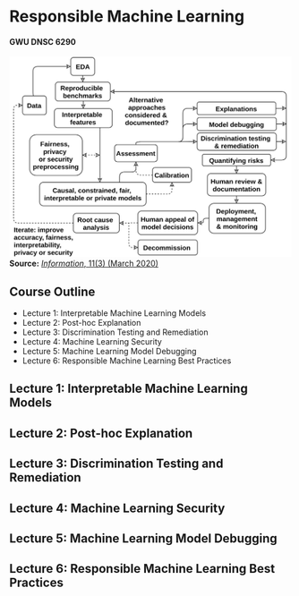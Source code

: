 # Responsible Machine Learning
#### GWU DNSC 6290

![A responsible machine learning workingflow](/img/rml_diagram_no_hilite.png)
<br>
**Source:** [*Information*, 11(3) (March 2020)](https://www.mdpi.com/2078-2489/11/3)

## Course Outline
* Lecture 1: Interpretable Machine Learning Models
* Lecture 2: Post-hoc Explanation
* Lecture 3: Discrimination Testing and Remediation
* Lecture 4: Machine Learning Security
* Lecture 5: Machine Learning Model Debugging
* Lecture 6: Responsible Machine Learning Best Practices

## Lecture 1: Interpretable Machine Learning Models

## Lecture 2: Post-hoc Explanation 

## Lecture 3: Discrimination Testing and Remediation 

## Lecture 4: Machine Learning Security

## Lecture 5: Machine Learning Model Debugging

## Lecture 6: Responsible Machine Learning Best Practices
